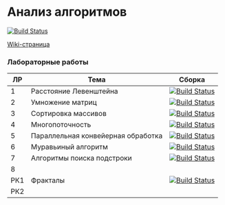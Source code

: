 # Анализ алгоритмов
[![Build Status](https://gitlab.com/SGCube/Analysis-of-Algorithms/badges/master/pipeline.svg)](https://gitlab.com/SGCube/Analysis-of-Algorithms/commits/master)

[Wiki-страница](https://gitlab.com/SGCube/Analysis-of-Algorithms/wiki)

### Лабораторные работы

|ЛР|Тема|Сборка|
|--|----|------|
|1|Расстояние Левенштейна|[![Build Status](https://gitlab.com/SGCube/Analysis-of-Algorithms/badges/lab_01/pipeline.svg)](https://gitlab.com/SGCube/Analysis-of-Algorithms/commits/lab_01)|
|2|Умножение матриц|[![Build Status](https://gitlab.com/SGCube/Analysis-of-Algorithms/badges/lab_02/pipeline.svg)](https://gitlab.com/SGCube/Analysis-of-Algorithms/commits/lab_02)|
|3|Сортировка массивов|[![Build Status](https://gitlab.com/SGCube/Analysis-of-Algorithms/badges/lab_03/pipeline.svg)](https://gitlab.com/SGCube/Analysis-of-Algorithms/commits/lab_03)|
|4|Многопоточность|[![Build Status](https://gitlab.com/SGCube/Analysis-of-Algorithms/badges/lab_04/pipeline.svg)](https://gitlab.com/SGCube/Analysis-of-Algorithms/commits/lab_04)|
|5|Параллельная конвейерная обработка|[![Build Status](https://gitlab.com/SGCube/Analysis-of-Algorithms/badges/lab_05/pipeline.svg)](https://gitlab.com/SGCube/Analysis-of-Algorithms/commits/lab_05)|
|6|Муравьиный алгоритм|[![Build Status](https://gitlab.com/SGCube/Analysis-of-Algorithms/badges/lab_06/pipeline.svg)](https://gitlab.com/SGCube/Analysis-of-Algorithms/commits/lab_06)|
|7|Алгоритмы поиска подстроки|[![Build Status](https://gitlab.com/SGCube/Analysis-of-Algorithms/badges/lab_07/pipeline.svg)](https://gitlab.com/SGCube/Analysis-of-Algorithms/commits/lab_07)|
|8|||
|РК1|Фракталы|[![Build Status](https://gitlab.com/SGCube/Analysis-of-Algorithms/badges/rk_01/pipeline.svg)](https://gitlab.com/SGCube/Analysis-of-Algorithms/commits/rk_01)|
|РК2|||
